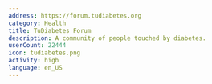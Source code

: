 ```yaml
---
address: https://forum.tudiabetes.org
category: Health
title: TuDiabetes Forum
description: A community of people touched by diabetes.
userCount: 22444
icon: tudiabetes.png
activity: high
language: en_US
---
```

